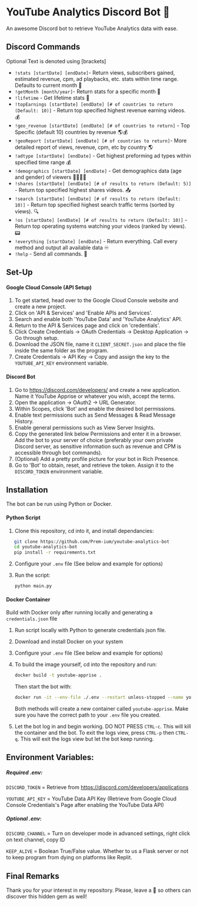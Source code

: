 # YouTube Analytics Discord Bot 🤖

An awesome Discord bot to retrieve YouTube Analytics data with ease.

## Discord Commands
Optional Text is denoted using [brackets]
- `!stats [startDate] [endDate]`- Return views, subscribers gained, estimated revenue, cpm, ad playbacks, etc. stats within time range. Defaults to current month 📅
- `!getMonth [month/year]`- Return stats for a specific month 📆
- `!lifetime` - Get lifetime stats 🧮
- `!topEarnings [startDate] [endDate] [# of countries to return (Default: 10)]` - Return top specified highest revenue earning videos. 💰
- `!geo_revenue [startDate] [endDate] [# of countries to return]` - Top Specific (default 10) countries by revenue 🌎💰
- `!geoReport [startDate] [endDate] [# of countries to return]`- More detailed report of views, revenue, cpm, etc by country 🌎
- `!adtype [startDate] [endDate]` - Get highest preforming ad types within specified time range 💰
- `!demographics [startDate] [endDate]` - Get demographics data (age and gender) of viewers 👨‍👩‍👧‍👧
- `!shares [startDate] [endDate] [# of results to return (Default: 5)]` - Return top specified highest shares videos. 📤
- `!search [startDate] [endDate] [# of results to return (Default: 10)]` - Return top specified highest search traffic terms (sorted by views). 🔍
- `!os [startDate] [endDate] [# of results to return (Default: 10)]` - Return top operating systems watching your videos (ranked by views). 📟
- `!everything [startDate] [endDate]` - Return everything. Call every method and output all available data ♾️
- `!help` - Send all commands. 🦮


## Set-Up

#### Google Cloud Console (API Setup)

1. To get started, head over to the Google Cloud Console website and create a new project.
2. Click on 'API & Services' and 'Enable APIs and Services'.
3. Search and enable both 'YouTube Data' and 'YouTube Analytics' API.
4. Return to the API & Services page and click on 'credentials'.
5. Click Create Credentials -> OAuth Credentials -> Desktop Application -> Go through setup.
6. Download the JSON file, name it `CLIENT_SECRET.json` and place the file inside the same folder as the program.
7. Create Credentials -> API Key -> Copy and assign the key to the `YOUTUBE_API_KEY` environment variable.

#### Discord Bot

1. Go to https://discord.com/developers/ and create a new application. Name it YouTube Apprise or whatever you wish, accept the terms.
2. Open the application -> OAuth2 -> URL Generator.
3. Within Scopes, click 'Bot' and enable the desired bot permissions.
4. Enable text permissions such as Send Messages & Read Message History. 
5. Enable general permissions such as View Server Insights.
6. Copy the generated link below Permissions and enter it in a browser. Add the bot to your server of choice (preferably your own private Discord server, as sensitive information such as revenue and CPM is accessible through bot commands).
7. (Optional) Add a pretty profile picture for your bot in Rich Presence.
8. Go to 'Bot' to obtain, reset, and retrieve the token. Assign it to the `DISCORD_TOKEN` environment variable.

## Installation

The bot can be run using Python or Docker.
#### Python Script
1. Clone this repository, cd into it, and install dependancies:
```sh
   git clone https://github.com/Prem-ium/youtube-analytics-bot
   cd youtube-analytics-bot
   pip install -r requirements.txt
   ```
2. Configure your `.env` file (See below and example for options)
3. Run the script:

    ```sh
    python main.py
   ```
#### Docker Container
Build with Docker only after running locally and generating a `credentials.json` file
1. Run script locally with Python to generate credentials json file.
2. Download and install Docker on your system
3. Configure your `.env` file (See below and example for options)
4. To build the image yourself, cd into the repository and run:
   ```sh
   docker build -t youtube-apprise .
   ```
   Then start the bot with:
   ```sh
   docker run -it --env-file ./.env --restart unless-stopped --name youtube-apprise youtube-apprise
   ```
   Both methods will create a new container called `youtube-apprise`. Make sure you have the correct path to your `.env` file you created.

5. Let the bot log in and begin working. DO NOT PRESS `CTRL-c`. This will kill the container and the bot. To exit the logs view, press `CTRL-p` then `CTRL-q`. This will exit the logs view but let the bot keep running.


## Environment Variables:
##### Required .env:
`DISCORD_TOKEN` = Retrieve from https://discord.com/developers/applications


`YOUTUBE_API_KEY` = YouTube Data API Key (Retrieve from Google Cloud Console Credentials's Page after enabling the YouTube Data API)
##### Optional .env:
`DISCORD_CHANNEL` = Turn on developer mode in advanced settings, right click on text channel, copy ID

`KEEP_ALIVE` = Boolean True/False value. Whether to us a Flask server or not to keep program from dying on platforms like Replit.

## Final Remarks
Thank you for your interest in my repository. 
Please, leave a :star2: so others can discover this hidden gem as well!